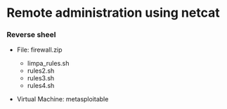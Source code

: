 # Remote administration using netcat

### Reverse sheel

* File: firewall.zip
	* limpa_rules.sh
	* rules2.sh
	* rules3.sh
	* rules4.sh

* Virtual Machine: metasploitable